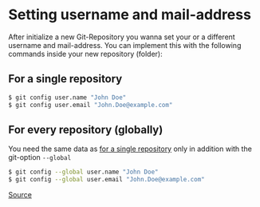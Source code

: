 # Setting username and mail-address

After initialize a new Git-Repository you wanna set your or a different username and mail-address.
You can implement this with the following commands inside your new repository (folder):

## For a single repository

```bash
$ git config user.name "John Doe"
$ git config user.email "John.Doe@example.com"
```

## For every repository (globally)

You need the same data as [for a single repository](#for-a-single-repository) only in addition with the git-option `--global` 

```bash
$ git config --global user.name "John Doe"
$ git config --global user.email "John.Doe@example.com"
```

[Source](https://help.github.com/articles/setting-your-username-in-git/)
